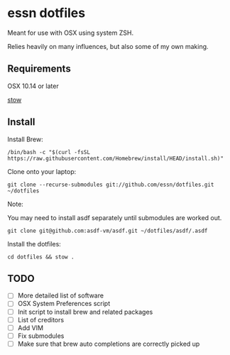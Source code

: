 essn dotfiles
===================

Meant for use with OSX using system ZSH.

Relies heavily on many influences, but also some of my own making.

Requirements
------------

OSX 10.14 or later

[stow](https://www.gnu.org/software/stow/)

Install
-------

Install Brew:

    /bin/bash -c "$(curl -fsSL https://raw.githubusercontent.com/Homebrew/install/HEAD/install.sh)"

Clone onto your laptop:

    git clone --recurse-submodules git://github.com/essn/dotfiles.git ~/dotfiles

Note:

You may need to install asdf separately until submodules are worked out.

    git clone git@github.com:asdf-vm/asdf.git ~/dotfiles/asdf/.asdf

Install the dotfiles:

    cd dotfiles && stow .

TODO
------

- [ ] More detailed list of software
- [ ] OSX System Preferences script
- [ ] Init script to install brew and related packages
- [ ] List of creditors
- [ ] Add VIM
- [ ] Fix submodules
- [ ] Make sure that brew auto completions are correctly picked up
